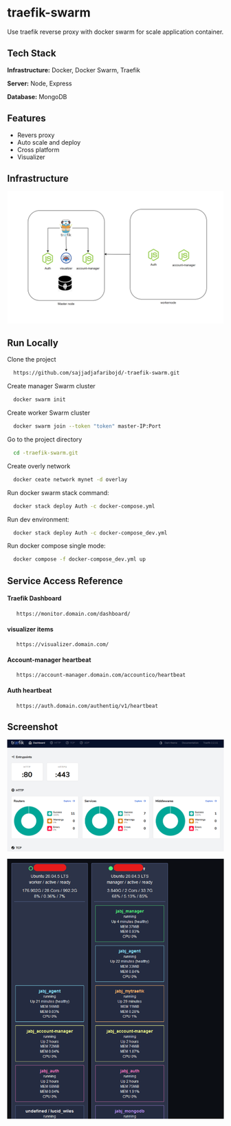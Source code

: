 
# traefik-swarm

Use traefik reverse proxy with docker swarm for scale application container.


## Tech Stack

**Infrastructure:** Docker, Docker Swarm, Traefik 

**Server:** Node, Express

**Database:** MongoDB

## Features

- Revers proxy
- Auto scale and deploy
- Cross platform
- Visualizer


## Infrastructure

![App Screenshot](https://github.com/sajjadjafaribojd/-traefik-swarm/blob/master/asset/Infrastructure_0.PNG)


## Run Locally

Clone the project

```bash
  https://github.com/sajjadjafaribojd/-traefik-swarm.git
```

Create manager Swarm cluster

```bash
  docker swarm init
```
Create worker Swarm cluster

```bash
  docker swarm join --token "token" master-IP:Port
```

Go to the project directory

```bash
  cd -traefik-swarm.git
```

Create overly network

```bash
  docker ceate network mynet -d overlay 
```

Run docker swarm stack command:

```bash
  docker stack deploy Auth -c docker-compose.yml
```
Run dev environment:

```bash
  docker stack deploy Auth -c docker-compose_dev.yml
```
Run docker compose single mode:

```bash
  docker compose -f docker-compose_dev.yml up
```

## Service Access Reference

#### Traefik Dashboard

```http
   https://monitor.domain.com/dashboard/
```

#### visualizer items

```http
   https://visualizer.domain.com/
```
#### Account-manager heartbeat

```http
   https://account-manager.domain.com/accountico/heartbeat
```
#### Auth heartbeat

```http
   https://auth.domain.com/authentiq/v1/heartbeat
```
## Screenshot

![App Screenshot](https://github.com/sajjadjafaribojd/-traefik-swarm/blob/master/asset/traefik_dashboard.png)

![App Screenshot](https://github.com/sajjadjafaribojd/-traefik-swarm/blob/master/asset/visualizer.png)
